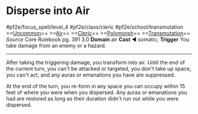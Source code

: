 # Disperse into Air
#pf2e/focus_spell/level_4 #pf2e/class/cleric #pf2e/school/transmutation 
==[Uncommon](Uncommon.md)== ==[Air](Air.md)== ==[Cleric](Cleric.md)== ==[Polymorph](Polymorph.md)== ==[Transmutation](Transmutation.md)==
*Source* Core Rulebook pg. 391 3.0
**Domain** air
**Cast** ◄ somatic; **Trigger** You take damage from an enemy or a hazard.

---
After taking the triggering damage, you transform into air. Until the end of the current turn, you can't be attacked or targeted, you don't take up space, you can't act, and any auras or emanations you have are suppressed.

At the end of the turn, you re-form in any space you can occupy within 15 feet of where you were when you dispersed. Any auras or emanations you had are restored as long as their duration didn't run out while you were dispersed.